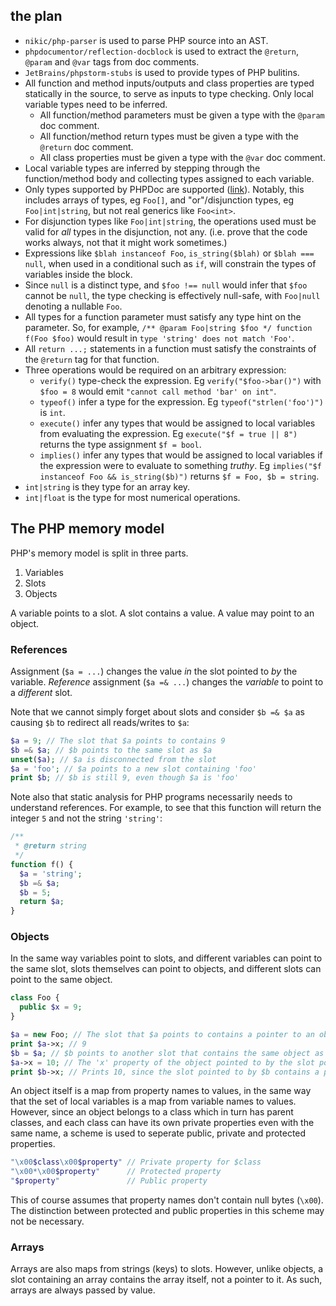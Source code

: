 

## the plan

- `nikic/php-parser` is used to parse PHP source into an AST.
- `phpdocumentor/reflection-docblock` is used to extract the `@return`, `@param` and `@var` tags from doc comments.
- `JetBrains/phpstorm-stubs` is used to provide types of PHP bulitins.
- All function and method inputs/outputs and class properties are typed statically in the source, to serve as inputs to type checking. Only local variable types need to be inferred.
  - All function/method parameters must be given a type with the `@param` doc comment.
  - All function/method return types must be given a type with the `@return` doc comment.
  - All class properties must be given a type with the `@var` doc comment.
- Local variable types are inferred by stepping through the function/method body and collecting types assigned to each variable.
- Only types supported by PHPDoc are supported ([link](http://www.phpdoc.org/docs/latest/references/phpdoc/types.html)). Notably, this includes arrays of types, eg `Foo[]`, and "or"/disjunction types, eg `Foo|int|string`, but not real generics like `Foo<int>`.
- For disjunction types like `Foo|int|string`, the operations used must be valid for _all_ types in the disjunction, not any. (i.e. prove that the code works always, not that it might work sometimes.)
- Expressions like `$blah instanceof Foo`, `is_string($blah)` or `$blah === null`, when used in a conditional such as `if`, will constrain the types of variables inside the block.
- Since `null` is a distinct type, and `$foo !== null` would infer that `$foo` cannot be `null`, the type checking is effectively null-safe, with `Foo|null` denoting a nullable `Foo`.
- All types for a function parameter must satisfy any type hint on the parameter. So, for example, `/** @param Foo|string $foo */ function f(Foo $foo)` would result in `type 'string' does not match 'Foo'`.
- All `return ...;` statements in a function must satisfy the constraints of the `@return` tag for that function.
- Three operations would be required on an arbitrary expression:
  - `verify()` type-check the expression. Eg `verify("$foo->bar()")` with `$foo = 8` would emit `"cannot call method 'bar' on int"`.
  - `typeof()` infer a type for the expression. Eg `typeof("strlen('foo')")` is `int`.
  - `execute()` infer any types that would be assigned to local variables from evaluating the expression. Eg `execute("$f = true || 8")` returns the type assignment `$f = bool`.
  - `implies()` infer any types that would be assigned to local variables if the expression were to evaluate to something _truthy_. Eg `implies("$f instanceof Foo && is_string($b)")` returns `$f = Foo, $b = string`.
- `int|string` is they type for an array key.
- `int|float` is the type for most numerical operations.


## The PHP memory model

PHP's memory model is split in three parts.

1. Variables
2. Slots
3. Objects

A variable points to a slot. A slot contains a value. A value may point to an object.

### References

Assignment (`$a = ...`) changes the value _in_ the slot pointed to _by_ the variable.
_Reference_ assignment (`$a =& ...`) changes the _variable_ to point to a _different_ slot.

Note that we cannot simply forget about slots and consider `$b =& $a` as causing `$b` to redirect all reads/writes to `$a`:

```php
$a = 9; // The slot that $a points to contains 9
$b =& $a; // $b points to the same slot as $a
unset($a); // $a is disconnected from the slot
$a = 'foo'; // $a points to a new slot containing 'foo'
print $b; // $b is still 9, even though $a is 'foo'
```

Note also that static analysis for PHP programs necessarily needs to understand references. For example, to see that this function will return the integer `5` and not the string `'string'`:

```php
/**
 * @return string
 */
function f() {
  $a = 'string';
  $b =& $a;
  $b = 5;
  return $a;
}
```

### Objects

In the same way variables point to slots, and different variables can point to the same slot, slots themselves can point to objects, and
different slots can point to the same object.

```php
class Foo {
  public $x = 9;
}

$a = new Foo; // The slot that $a points to contains a pointer to an object of type Foo
print $a->x; // 9
$b = $a; // $b points to another slot that contains the same object as the slot pointed to by $a
$a->x = 10; // The 'x' property of the object pointed to by the slot pointed to by $a is now 10
print $b->x; // Prints 10, since the slot pointed to by $b contains a pointer to the same object
```

An object itself is a map from property names to values, in the same way that the set of local variables is a map from variable names
to values. However, since an object belongs to a class which in turn has parent classes, and each class can
have its own private properties even with the same name, a scheme is used to seperate public, private and protected properties.

```php
"\x00$class\x00$property" // Private property for $class
"\x00*\x00$property"      // Protected property
"$property"               // Public property
```

This of course assumes that property names don't contain null bytes (`\x00`). The distinction between protected and public
properties in this scheme may not be necessary.

### Arrays

Arrays are also maps from strings (keys) to slots. However, unlike objects, a slot containing an array contains the array
itself, not a pointer to it. As such, arrays are always passed by value.
